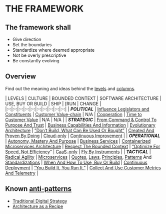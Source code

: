 # THE FRAMEWORK
## The framework shall
* Give direction
* Set the boundaries
* Standardize where deemed appropriate
* Not be overly prescriptive
* Be constantly evolving

## Overview
Find out the meaning and ideas behind the [levels](levels.md) and [columns](columns.md).

| LEVELS  | CULTURE  | BOUNDED CONTEXT  | SOFTWARE ARCHITECTURE  | USE, BUY OR BUILD  | SHIP  | [RUN  | CHANGE  |
|:-:|:-:|:-:|:-:|:-:|:-:|:-:|:-:|:-:|:-:|
| ***POLITICAL***  | [Influence Legislators and Constituents](influence-legislators-and-constituents.md)  | [Customer Value-chain](customer-value-chain.md)  | N/A  | [Cooperation](cooperation.md)  | [Time to Customer Value](time-to-customer-value.md)  | N/A | N/A |
| ***STRATEGIC***  | [From Command & Control To Purpose And Trust](from-command-control-to-purpose-and-trust.md)  | [Business Capabilities And Information](business-capabilities-and-information.md)  | [Evolutionary Architecture](evolutionary-architecture.md)  | [”Don’t Build, What Can Be Used Or Bought”](dont-build-what-can-be-used-or-bought.md)  | [Created And Proven By Doing](created-and-proven-by-doing.md)  | [Cloud-only](cloud-only.md)  | [Continuous Improvement](continuous-improvement.md)  |
| ***OPERATIONAL***  | [Autonomy, Mastery And Purpose](autonomy-mastery-and-purpose.md)  | [Business Services](business-services.md)  | [Containerized Microservices Architecture](containerized-microservices-architecture.md)  | [Respect The Bounded Context](respect-the-bounded-context.md)  | [“Optimize For Speed, Not Efficiency](optimize-for-speed-not-efficiency.md)”  | [CaaS-only](caas-only.md)  | [Fly By Instruments](fly-by-instruments.md)  |
| ***TACTICAL***  | [Radical Agility](radical-agility.md)  | [Microservices](microservices.md)  | [Quotes](quotes.md), [Laws](laws.md), [Principles](principles.md), [Patterns](patterns.md) And [Standardizations](standardizations.md)  | [When And How To Use, Buy Or Build](when-and-how-to-use-buy-or-build.md)  | [Continuous Deployment](continuous-deployment.md)  | [“You Build It, You Run It.”](you-build-it-you-run-it.md)  | [Collect And Use Customer Metrics And Telemetry](collect-and-use-customer-metrics-and-telemetry.md)  |

## Known [anti-patterns](http://martinfowler.com/bliki/AntiPattern.html)
* [Traditional Digital Strategy](https://www.thoughtworks.com/insights/blog/digital-strategy-dead)
* [Architecture as a Recipe](http://doveltech.com/innovation/the-beginning-of-the-end-for-enterprise-architecture-frameworks/)
